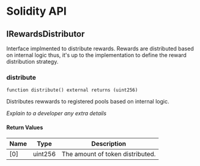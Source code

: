 # Solidity API

## IRewardsDistributor

Interface implmented to distribute rewards. Rewards are distributed based on internal logic
thus, it's up to the implementation to define the reward distribution strategy.

### distribute

```solidity
function distribute() external returns (uint256)
```

Distributes rewwards to registered pools based on internal logic.

_Explain to a developer any extra details_

#### Return Values

| Name | Type | Description |
| ---- | ---- | ----------- |
| [0] | uint256 | The amount of token distributed. |

